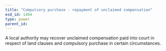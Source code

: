 ```yaml
---
title: "Compulsory purchase - repayment of unclaimed compensation"
esd_id: 1494
type: power
parent_id:  
---
```


A local authority may recover unclaimed compensation paid into court in respect of land clauses and compulsory purchase in certain circumstances.


